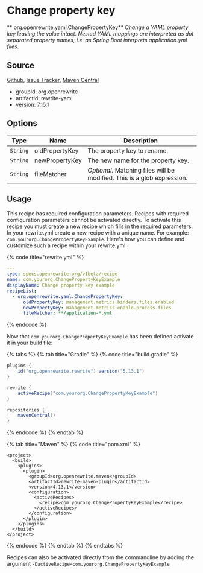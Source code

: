 # Change property key

** org.openrewrite.yaml.ChangePropertyKey**
_Change a YAML property key leaving the value intact. Nested YAML mappings are interpreted as dot separated property names, i.e. as Spring Boot interprets application.yml files._

## Source

[Github](https://github.com/openrewrite/rewrite), [Issue Tracker](https://github.com/openrewrite/rewrite/issues), [Maven Central](https://search.maven.org/artifact/org.openrewrite/rewrite-yaml/7.15.1/jar)

* groupId: org.openrewrite
* artifactId: rewrite-yaml
* version: 7.15.1

## Options

| Type | Name | Description |
| -- | -- | -- |
| `String` | oldPropertyKey | The property key to rename. |
| `String` | newPropertyKey | The new name for the property key. |
| `String` | fileMatcher | *Optional*. Matching files will be modified. This is a glob expression. |


## Usage

This recipe has required configuration parameters. Recipes with required configuration parameters cannot be activated directly. To activate this recipe you must create a new recipe which fills in the required parameters. In your rewrite.yml create a new recipe with a unique name. For example: `com.yourorg.ChangePropertyKeyExample`.
Here's how you can define and customize such a recipe within your rewrite.yml:

{% code title="rewrite.yml" %}
```yaml
---
type: specs.openrewrite.org/v1beta/recipe
name: com.yourorg.ChangePropertyKeyExample
displayName: Change property key example
recipeList:
  - org.openrewrite.yaml.ChangePropertyKey:
      oldPropertyKey: management.metrics.binders.files.enabled
      newPropertyKey: management.metrics.enable.process.files
      fileMatcher: **/application-*.yml
```
{% endcode %}


Now that `com.yourorg.ChangePropertyKeyExample` has been defined activate it in your build file:

{% tabs %}
{% tab title="Gradle" %}
{% code title="build.gradle" %}
```groovy
plugins {
    id("org.openrewrite.rewrite") version("5.13.1")
}

rewrite {
    activeRecipe("com.yourorg.ChangePropertyKeyExample")
}

repositories {
    mavenCentral()
}

```
{% endcode %}
{% endtab %}

{% tab title="Maven" %}
{% code title="pom.xml" %}
```markup
<project>
  <build>
    <plugins>
      <plugin>
        <groupId>org.openrewrite.maven</groupId>
        <artifactId>rewrite-maven-plugin</artifactId>
        <version>4.13.1</version>
        <configuration>
          <activeRecipes>
            <recipe>com.yourorg.ChangePropertyKeyExample</recipe>
          </activeRecipes>
        </configuration>
      </plugin>
    </plugins>
  </build>
</project>
```
{% endcode %}
{% endtab %}
{% endtabs %}

Recipes can also be activated directly from the commandline by adding the argument `-DactiveRecipe=com.yourorg.ChangePropertyKeyExample`
